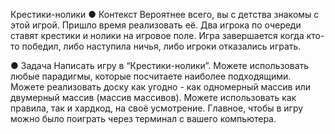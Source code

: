 Крестики-нолики
● Контекст Вероятнее всего, вы с детства знакомы с этой игрой. 
Пришло время реализовать её. 
Два игрока по очереди ставят крестики и нолики на игровое поле. 
Игра завершается когда кто-то победил, либо наступила ничья, либо игроки отказались играть. 

● Задача Написать игру в “Крестики-нолики”. 
Можете использовать любые парадигмы, которые посчитаете наиболее подходящими. 
Можете реализовать доску как угодно - как одномерный массив или двумерный массив (массив массивов). 
Можете использовать как правила, так и хардкод, на своё усмотрение. Главное, 
чтобы в игру можно было поиграть через терминал с вашего компьютера.
